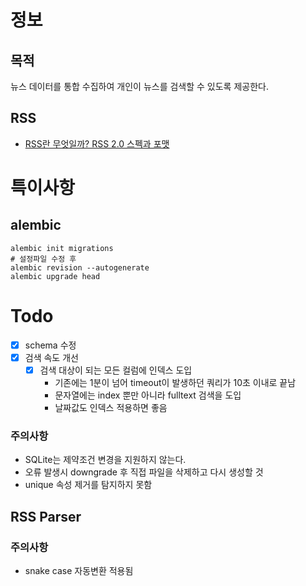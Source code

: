 # 정보
## 목적
뉴스 데이터를 통합 수집하여 개인이 뉴스를 검색할 수 있도록 제공한다.


## RSS
* [RSS란 무엇일까? RSS 2.0 스펙과 포맷](https://madplay.github.io/post/rss2-specification)

# 특이사항
## alembic
```shell
alembic init migrations
# 설정파일 수정 후
alembic revision --autogenerate
alembic upgrade head
```

# Todo
* [x] schema 수정
* [x] 검색 속도 개선
  * [x] 검색 대상이 되는 모든 컬럼에 인덱스 도입
    * 기존에는 1분이 넘어 timeout이 발생하던 쿼리가 10초 이내로 끝남
    * 문자열에는 index 뿐만 아니라 fulltext 검색을 도입
    * 날짜값도 인덱스 적용하면 좋음


### 주의사항
* SQLite는 제약조건 변경을 지원하지 않는다.
* 오류 발생시 downgrade 후 직접 파일을 삭제하고 다시 생성할 것
* unique 속성 제거를 탐지하지 못함

## RSS Parser
### 주의사항
* snake case 자동변환 적용됨